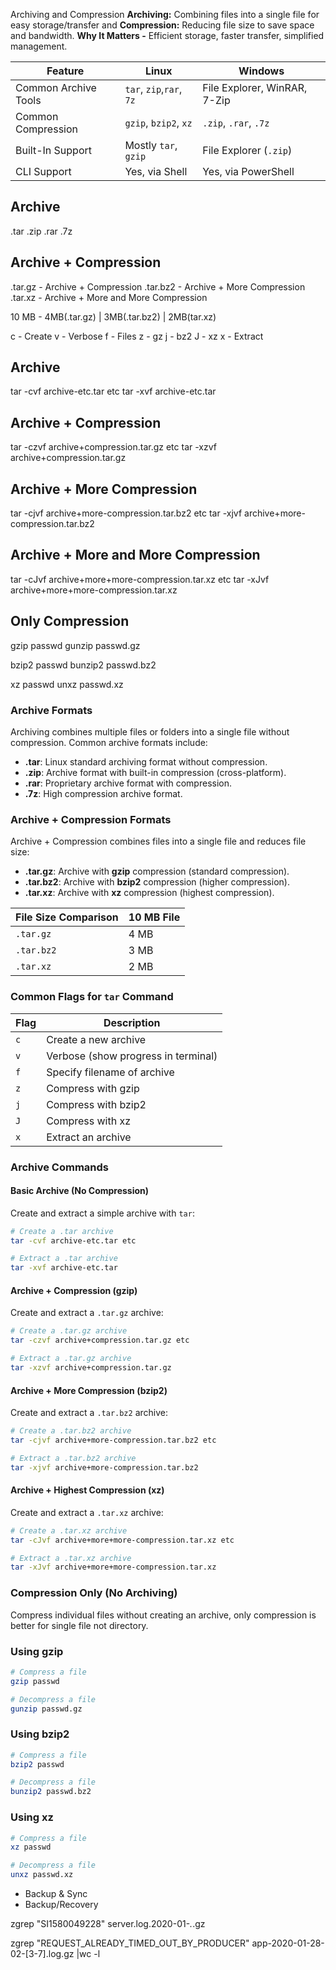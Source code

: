 



Archiving and Compression
**Archiving:** Combining files into a single file for easy storage/transfer and **Compression:** Reducing file size to save space and bandwidth. **Why It Matters -** Efficient storage, faster transfer, simplified management.


| Feature                 | Linux                     | Windows                     |
|-------------------------|---------------------------|-----------------------------|
| Common Archive Tools    | `tar`, `zip`,`rar`, `7z`  | File Explorer, WinRAR, 7-Zip|
| Common Compression      | `gzip`, `bzip2`, `xz`     | `.zip`, `.rar`, `.7z`       |
| Built-In Support        | Mostly `tar`, `gzip`      | File Explorer (`.zip`)      |
| CLI Support             | Yes, via Shell            | Yes, via PowerShell         |


Archive
-------
.tar 
.zip
.rar
.7z

Archive + Compression
---------------------
.tar.gz  - Archive + Compression
.tar.bz2 - Archive + More Compression
.tar.xz  - Archive + More and More Compression


10 MB - 4MB(.tar.gz) | 3MB(.tar.bz2) | 2MB(tar.xz)

c - Create
v - Verbose
f - Files
z - gz
j - bz2
J - xz
x - Extract


Archive
----------------------------------------
tar -cvf archive-etc.tar etc
tar -xvf archive-etc.tar

Archive + Compression
----------------------------------------
tar -czvf archive+compression.tar.gz etc
tar -xzvf archive+compression.tar.gz

Archive + More Compression
----------------------------------------
tar -cjvf archive+more-compression.tar.bz2 etc
tar -xjvf archive+more-compression.tar.bz2

Archive + More and More Compression
----------------------------------------
tar -cJvf archive+more+more-compression.tar.xz etc
tar -xJvf archive+more+more-compression.tar.xz

Only Compression
----------------------------------------
gzip passwd
gunzip passwd.gz

bzip2 passwd
bunzip2 passwd.bz2

xz passwd
unxz passwd.xz


### Archive Formats
Archiving combines multiple files or folders into a single file without compression. Common archive formats include:
- **.tar**: Linux standard archiving format without compression.
- **.zip**: Archive format with built-in compression (cross-platform).
- **.rar**: Proprietary archive format with compression.
- **.7z**: High compression archive format.

### Archive + Compression Formats
Archive + Compression combines files into a single file and reduces file size:
- **.tar.gz**: Archive with **gzip** compression (standard compression).
- **.tar.bz2**: Archive with **bzip2** compression (higher compression).
- **.tar.xz**: Archive with **xz** compression (highest compression).

| File Size Comparison | 10 MB File |
|----------------------|------------|
| `.tar.gz`            | 4 MB       |
| `.tar.bz2`           | 3 MB       |
| `.tar.xz`            | 2 MB       |

### Common Flags for `tar` Command
| Flag | Description                       |
|------|-----------------------------------|
| `c`  | Create a new archive              |
| `v`  | Verbose (show progress in terminal) |
| `f`  | Specify filename of archive       |
| `z`  | Compress with gzip                |
| `j`  | Compress with bzip2               |
| `J`  | Compress with xz                  |
| `x`  | Extract an archive                |

### Archive Commands

#### Basic Archive (No Compression)
Create and extract a simple archive with `tar`:
```bash
# Create a .tar archive
tar -cvf archive-etc.tar etc

# Extract a .tar archive
tar -xvf archive-etc.tar
```

#### Archive + Compression (gzip)
Create and extract a `.tar.gz` archive:
```bash
# Create a .tar.gz archive
tar -czvf archive+compression.tar.gz etc

# Extract a .tar.gz archive
tar -xzvf archive+compression.tar.gz
```

#### Archive + More Compression (bzip2)
Create and extract a `.tar.bz2` archive:
```bash
# Create a .tar.bz2 archive
tar -cjvf archive+more-compression.tar.bz2 etc

# Extract a .tar.bz2 archive
tar -xjvf archive+more-compression.tar.bz2
```

#### Archive + Highest Compression (xz)
Create and extract a `.tar.xz` archive:
```bash
# Create a .tar.xz archive
tar -cJvf archive+more+more-compression.tar.xz etc

# Extract a .tar.xz archive
tar -xJvf archive+more+more-compression.tar.xz
```

### Compression Only (No Archiving)
Compress individual files without creating an archive, only compression is better for single file not directory. 

### Using gzip
```bash
# Compress a file
gzip passwd

# Decompress a file
gunzip passwd.gz
```

### Using bzip2
```bash
# Compress a file
bzip2 passwd

# Decompress a file
bunzip2 passwd.bz2
```

### Using xz
```bash
# Compress a file
xz passwd

# Decompress a file
unxz passwd.xz
```



















  - Backup & Sync
  - Backup/Recovery

zgrep "SI1580049228" server.log.2020-01-*.*.gz

zgrep "REQUEST_ALREADY_TIMED_OUT_BY_PRODUCER" app-2020-01-28-02-[3-7].log.gz |wc -l
